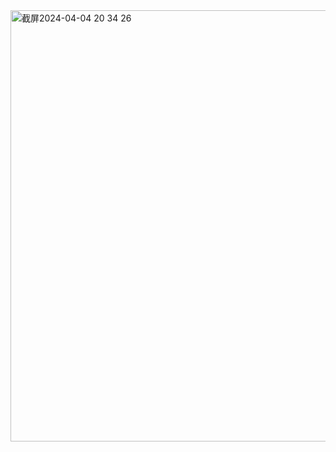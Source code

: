 <img width="690" alt="截屏2024-04-04 20 34 26" src="https://github.com/xkong-study/reggie_delivery_note/assets/100473178/7620e407-1d5a-4765-abf9-9bb14cf1418d">


